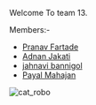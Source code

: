 Welcome To team 13.

Members:-

 - [Pranav Fartade](https://github.com/pranavfartade)
 - [Adnan Jakati](https://github.com/jackhax)
 - [jahnavi bannigol](https://github.com/jahnavibannigol)
 - [Payal Mahajan](https://github.com/payal309)
 
 
 ![cat_robo](https://robohash.org/sadassdasd?set=set3)



